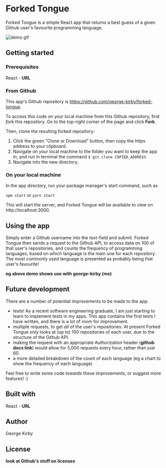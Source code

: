 # Forked Tongue

Forked Tongue is a simple React app that returns a best guess of a given Github user's favourite programming language. 

![demo gif]('./ForkedTongueDemo.gif')


## Getting started

### Prerequisites

React - **URL**

### From Github

This app's Github repository is https://github.com/george-kirby/forked-tongue.

To access this code on your local machine from this Github repository, first *fork* this repository. Go to the top-right corner of the page and click **Fork**. 

Then, clone the resulting forked repository: 

1. Click the green "Clone or Download" button, then copy the https address to your clipboard. 
2. Navigate on your local machine to the folder you want to keep the app in, and run in terminal the command 
```$ git clone COPIED_ADDRESS ```
3. Navigate into the new directory. 

### On your local machine

In the app directory, run your package manager's start command, such as

```npm start```
or
```yarn start```

This will start the server, and Forked Tongue will be available to view on http://localhost:3000.

## Using the app

Simply enter a Github username into the text-field and submit. Forked Tongue then sends a request to the Github API, to access data on 100 of that user's repositories, and counts the frequency of programming languages, based on which language is the main one for each repository. The most commonly used language is presented as probably being that user's favourite!

**eg above demo shows use with george-kirby (me)**

## Future development

There are a number of potential improvements to be made to the app:
- tests! As a recent software engineering graduate, I am just starting to learn to implement tests in my apps. This app contains the first tests I have written, and there is a lot of room for improvement. 
- multiple requests, to get *all* of the user's repositories. At present Forked Tongue only looks at (up to) 100 repositories of each user, due to the structure of the Github API. 
- making the request with an appropriate Authorization header (**github docs link**) would allow for 5,000 requests every hour, rather than just 60. 
- a more detailed breakdown of the count of each language (eg a chart to show the frequency of each language)

Feel free to write some code towards these improvements, or suggest more features! :)

## Built with

React - **URL**

## Author

George Kirby

## License

**look at Github's stuff on licenses**